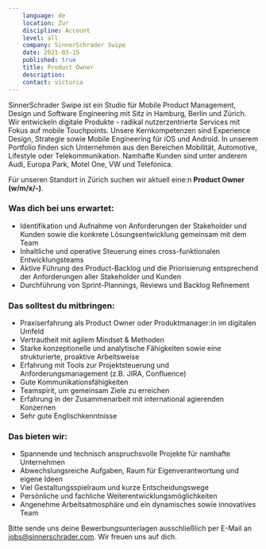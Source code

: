 ```yaml
---
    language: de
    location: Zur
    discipline: Account 
    level: all
    company: SinnerSchrader Swipe
    date: 2021-03-15
    published: true
    title: Product Owner
    description: 
    contact: victoria
---
```


SinnerSchrader Swipe ist ein Studio für Mobile Product Management, Design und Software Engineering mit Sitz in Hamburg, Berlin und Zürich. Wir entwickeln digitale Produkte - radikal nutzerzentrierte Services mit Fokus auf mobile Touchpoints. Unsere Kernkompetenzen sind Experience Design, Strategie sowie Mobile Engineering für iOS und Android. In unserem Portfolio finden sich Unternehmen aus den Bereichen Mobilität, Automotive, Lifestyle oder Telekommunikation. Namhafte Kunden sind unter anderem Audi, Europa Park, Motel One, VW und Telefónica.

Für unseren Standort in Zürich suchen wir aktuell eine:n **Product Owner (w/m/x/-)**.

### Was dich bei uns erwartet:

- Identifikation und Aufnahme von Anforderungen der Stakeholder und Kunden sowie die konkrete Lösungsentwicklung gemeinsam mit dem Team 
- Inhaltliche und operative Steuerung eines cross-funktionalen Entwicklungsteams
- Aktive Führung des Product-Backlog und die Priorisierung entsprechend der Anforderungen aller Stakeholder und Kunden
- Durchführung von Sprint-Plannings, Reviews und Backlog Refinement

### Das solltest du mitbringen:

- Praxiserfahrung als Product Owner oder Produktmanager:in im digitalen Umfeld
- Vertrautheit mit agilem Mindset & Methoden 
- Starke konzeptionelle und analytische Fähigkeiten sowie eine strukturierte, proaktive Arbeitsweise
- Erfahrung mit Tools zur Projektsteuerung und Anforderungsmanagement (z.B. JIRA, Confluence) 
- Gute Kommunikationsfähigkeiten
- Teamspirit, um gemeinsam Ziele zu erreichen
- Erfahrung in der Zusammenarbeit mit international agierenden Konzernen
- Sehr gute Englischkenntnisse

### Das bieten wir:

- Spannende und technisch anspruchsvolle Projekte für namhafte Unternehmen
- Abwechslungsreiche Aufgaben, Raum für Eigenverantwortung und eigene Ideen
- Viel Gestaltungsspielraum und kurze Entscheidungswege
- Persönliche und fachliche Weiterentwicklungsmöglichkeiten
- Angenehme Arbeitsatmosphäre und ein dynamisches sowie innovatives Team

Bitte sende uns deine Bewerbungsunterlagen ausschließlich per E-Mail an <jobs@sinnerschrader.com>. Wir freuen uns auf dich.
